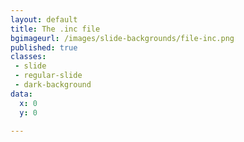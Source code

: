 ```yaml
---
layout: default
title: The .inc file
bgimageurl: /images/slide-backgrounds/file-inc.png
published: true
classes:
 - slide
 - regular-slide
 - dark-background
data:
  x: 0
  y: 0

---
```


